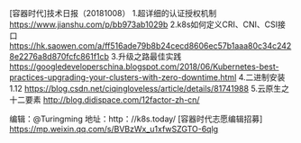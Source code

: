 ﻿[容器时代]技术日报（20181008）
1.超详细的认证授权机制  https://www.jianshu.com/p/bb973ab1029b
2.k8s如何定义CRI、CNI、CSI接口  https://hk.saowen.com/a/ff516ade79b8b24cecd8606ec57b1aaa80c34c2428e2276a8d870fcfc861f1cb
3.升级之路最佳实践  https://googledeveloperschina.blogspot.com/2018/06/Kubernetes-best-practices-upgrading-your-clusters-with-zero-downtime.html
4.二进制安装1.12  https://blog.csdn.net/ciqingloveless/article/details/81741988
5.云原生之十二要素 http://blog.didispace.com/12factor-zh-cn/


编辑：@Turingming
地址：http：//k8s.today/ 
[容器时代志愿编辑招募] https://mp.weixin.qq.com/s/BVBzWx_u1xfwSZGTO-6qlg

